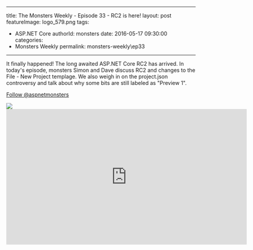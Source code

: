 
---
title: The Monsters Weekly - Episode 33 -  RC2 is here!
layout: post
featureImage: logo_579.png
tags: 
  - ASP.NET Core
authorId: monsters
date: 2016-05-17 09:30:00
categories:
  - Monsters Weekly
permalink: monsters-weekly\ep33
---

<p>It finally happened! The long awaited ASP.NET Core RC2 has arrived. In today's episode, monsters Simon and Dave discuss&nbsp;RC2 and changes to the File - New Project templage. We also weigh in on the&nbsp;project.json controversy and talk about why some bits are still labeled as &quot;Preview 1&quot;.</p><p><a class="twitter-follow-button" href="https://twitter.com/aspnetmonsters">Follow @aspnetmonsters</a></p> <img src="http://m.webtrends.com/dcs1wotjh10000w0irc493s0e_6x1g/njs.gif?dcssip=channel9.msdn.com&dcsuri=https://s.ch9.ms/Series/aspnetmonsters/feed&WT.dl=0&WT.entryid=Entry:RSSView:f39d45d50007475db6e6a6080161b623">

<!--more-->
<iframe src='https://channel9.msdn.com/Series/aspnetmonsters/EP33-RC2-is-here/player' width='640' height='360' allowFullScreen frameBorder='0'></iframe>
